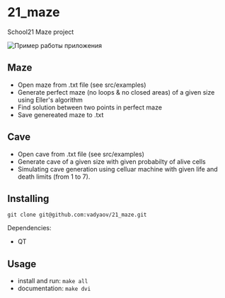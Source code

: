 # 21_maze

School21 Maze project

![Пример работы приложения](example.gif)

## Maze

- Open maze from .txt file (see src/examples)
- Generate perfect maze (no loops & no closed areas) of a given size using Eller's algorithm
- Find solution between two points in perfect maze
- Save genereated maze to .txt

## Cave

- Open cave from .txt file (see src/examples)
- Generate cave of a given size with given probabilty of alive cells
- Simulating cave generation using celluar machine with given life and death limits (from 1 to 7).

## Installing

`git clone git@github.com:vadyaov/21_maze.git`

Dependencies:
- QT

## Usage

- install and run: `make all`
- documentation: `make dvi`
